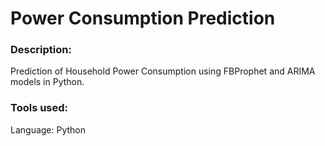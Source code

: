 # Power Consumption Prediction

### Description:
Prediction of Household Power Consumption using FBProphet and ARIMA models in Python.

### Tools used:
Language: Python
